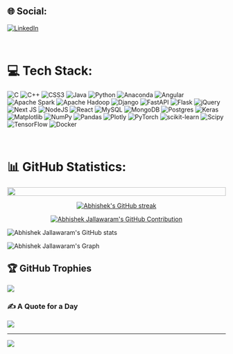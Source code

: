 
## 🌐 Social:
[![LinkedIn](https://img.shields.io/badge/LinkedIn-%230077B5.svg?logo=linkedin&logoColor=white)](https://linkedin.com/in/https://www.linkedin.com/in/abhishek-jallawaram) 

<br/>

# 💻 Tech Stack:
![C](https://img.shields.io/badge/c-%2300599C.svg?style=flat-square&logo=c&logoColor=white) ![C++](https://img.shields.io/badge/c++-%2300599C.svg?style=flat-square&logo=c%2B%2B&logoColor=white) ![CSS3](https://img.shields.io/badge/css3-%231572B6.svg?style=flat-square&logo=css3&logoColor=white) ![Java](https://img.shields.io/badge/java-%23ED8B00.svg?style=flat-square&logo=openjdk&logoColor=white) ![Python](https://img.shields.io/badge/python-3670A0?style=flat-square&logo=python&logoColor=ffdd54) ![Anaconda](https://img.shields.io/badge/Anaconda-%2344A833.svg?style=flat-square&logo=anaconda&logoColor=white) ![Angular](https://img.shields.io/badge/angular-%23DD0031.svg?style=flat-square&logo=angular&logoColor=white) ![Apache Spark](https://img.shields.io/badge/Apache%20Spark-FDEE21?style=flat-square&logo=apachespark&logoColor=black) ![Apache Hadoop](https://img.shields.io/badge/Apache%20Hadoop-66CCFF?style=flat-square&logo=apachehadoop&logoColor=black) ![Django](https://img.shields.io/badge/django-%23092E20.svg?style=flat-square&logo=django&logoColor=white) ![FastAPI](https://img.shields.io/badge/FastAPI-005571?style=flat-square&logo=fastapi) ![Flask](https://img.shields.io/badge/flask-%23000.svg?style=flat-square&logo=flask&logoColor=white) ![jQuery](https://img.shields.io/badge/jquery-%230769AD.svg?style=flat-square&logo=jquery&logoColor=white) ![Next JS](https://img.shields.io/badge/Next-black?style=flat-square&logo=next.js&logoColor=white) ![NodeJS](https://img.shields.io/badge/node.js-6DA55F?style=flat-square&logo=node.js&logoColor=white) ![React](https://img.shields.io/badge/react-%2320232a.svg?style=flat-square&logo=react&logoColor=%2361DAFB) ![MySQL](https://img.shields.io/badge/mysql-%2300000f.svg?style=flat-square&logo=mysql&logoColor=white) ![MongoDB](https://img.shields.io/badge/MongoDB-%234ea94b.svg?style=flat-square&logo=mongodb&logoColor=white) ![Postgres](https://img.shields.io/badge/postgres-%23316192.svg?style=flat-square&logo=postgresql&logoColor=white) ![Keras](https://img.shields.io/badge/Keras-%23D00000.svg?style=flat-square&logo=Keras&logoColor=white) ![Matplotlib](https://img.shields.io/badge/Matplotlib-%23ffffff.svg?style=flat-square&logo=Matplotlib&logoColor=black) ![NumPy](https://img.shields.io/badge/numpy-%23013243.svg?style=flat-square&logo=numpy&logoColor=white) ![Pandas](https://img.shields.io/badge/pandas-%23150458.svg?style=flat-square&logo=pandas&logoColor=white) ![Plotly](https://img.shields.io/badge/Plotly-%233F4F75.svg?style=flat-square&logo=plotly&logoColor=white) ![PyTorch](https://img.shields.io/badge/PyTorch-%23EE4C2C.svg?style=flat-square&logo=PyTorch&logoColor=white) ![scikit-learn](https://img.shields.io/badge/scikit--learn-%23F7931E.svg?style=flat-square&logo=scikit-learn&logoColor=white) ![Scipy](https://img.shields.io/badge/SciPy-%230C55A5.svg?style=flat-square&logo=scipy&logoColor=%white) ![TensorFlow](https://img.shields.io/badge/TensorFlow-%23FF6F00.svg?style=flat-square&logo=TensorFlow&logoColor=white) ![Docker](https://img.shields.io/badge/docker-%230db7ed.svg?style=flat-square&logo=docker&logoColor=white)

<br/>

# 📊 GitHub Statistics:
<img src="https://i.imgur.com/dBaSKWF.gif" height="20" width="100%">

<p align="center">
  <a href="https://github.com/abhishekjallawaram">
    <img src="https://github-readme-streak-stats.herokuapp.com/?user=abhishekjallawaram&theme=onedark&border=7F3FBF&background=0D1117" alt="Abhishek's GitHub streak"/>
  </a>
</p>

<p align="center">
  <a href="https://github.com/abhishekjallawaram">
    <img src="https://github-profile-summary-cards.vercel.app/api/cards/profile-details?username=abhishekjallawaram&theme=onedark" alt="Abhishek Jallawaram's GitHub Contribution"/>
  </a>
</p>  

![Abhishek Jallawaram's GitHub stats](https://github-readme-stats.vercel.app/api?username=abhishekjallawaram&show_icons=true&count_private=true&show=reviews,discussions_started,discussions_answered,prs_merged,prs_merged_percentage&theme=vision-friendly-dark&border_color=7F3FBF&title_color=F85D7F&icon_color=F8D866)


![Abhishek Jallawaram's Graph](https://github-readme-activity-graph.vercel.app/graph?username=abhishekjallawaram&custom_title=Abhishek%20Jallawaram's%20GitHub%20Activity%20Graph&bg_color=0D1117&color=7F3FBF&line=7F3FBF&point=7F3FBF&area_color=FFFFFF&title_color=FFFFFF&area=true)

## 🏆 GitHub Trophies
![](https://github-profile-trophy.vercel.app/?username=abhishekjallawaram&theme=dracula&no-frame=false&no-bg=false&margin-w=4)

### ✍️ A Quote for a Day
![](https://quotes-github-readme.vercel.app/api?type=horizontal&theme=radical)

---
<!--[![](https://visitcount.itsvg.in/api?id=abhishekjallawaram&icon=0&color=0)](https://visitcount.itsvg.in) -->

[![](https://visitcount.itsvg.in/api?id=AbhishekJallawaram&label=Profile%20Views&color=0&icon=0&pretty=true)](https://visitcount.itsvg.in)

<!-- Proudly created with GPRM ( https://gprm.itsvg.in ) -->
